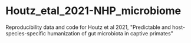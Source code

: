 # Houtz_etal_2021-NHP_microbiome
Reproducibility data and code for Houtz et al 2021, "Predictable and host-species-specific humanization of gut microbiota in captive primates"
